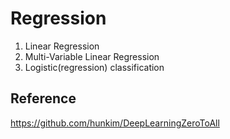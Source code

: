 # Regression

1. Linear Regression
2. Multi-Variable Linear Regression
3. Logistic(regression) classification

## Reference
https://github.com/hunkim/DeepLearningZeroToAll
